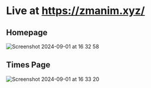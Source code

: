 # Live at https://zmanim.xyz/

## Homepage
![Screenshot 2024-09-01 at 16 32 58](https://github.com/user-attachments/assets/5efef1df-0205-409e-9a64-7fdffac244af)


## Times Page
![Screenshot 2024-09-01 at 16 33 20](https://github.com/user-attachments/assets/535c56f3-7d17-40dd-83d7-74f58f6015d6)



